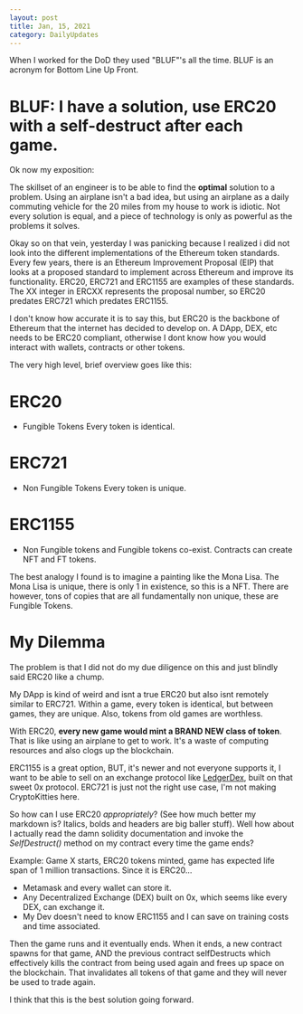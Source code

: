 ```yaml
---
layout: post
title: Jan, 15, 2021
category: DailyUpdates
---
```


When I worked for the DoD they used "BLUF"'s all the time. BLUF is an acronym for Bottom Line Up Front.

# BLUF: I have a solution, use ERC20 with a self-destruct after each game.

Ok now my exposition:

The skillset of an engineer is to be able to find the **optimal** solution to a problem. Using an airplane isn't a bad idea, but using an airplane as a daily commuting vehicle for the 20 miles from my house to work is idiotic. Not every solution is equal, and a piece of technology is only as powerful as the problems it solves.

Okay so on that vein, yesterday I was panicking because I realized i did not look into the different implementations of the Ethereum token standards. Every few years, there is an Ethereum Improvement Proposal (EIP) that looks at a proposed standard to implement across Ethereum and improve its functionality. ERC20, ERC721 and ERC1155 are examples of these standards. The XX integer in ERCXX represents the proposal number, so ERC20 predates ERC721 which predates ERC1155.

I don't know how accurate it is to say this, but ERC20 is the backbone of Ethereum that the internet has decided to develop on. A DApp, DEX, etc needs to be ERC20 compliant, otherwise I dont know how you would interact with wallets, contracts or other tokens. 

The very high level, brief overview goes like this:

# ERC20
- Fungible Tokens
Every token is identical.

# ERC721
- Non Fungible Tokens
Every token is unique.

# ERC1155
- Non Fungible tokens and Fungible tokens co-exist.
Contracts can create NFT and FT tokens.

The best analogy I found is to imagine a painting like the Mona Lisa. The Mona Lisa is unique, there is only 1 in existence, so this is a NFT. There are however, tons of copies that are all fundamentally non unique, these are Fungible Tokens.

# My Dilemma

The problem is that I did not do my due diligence on this and just blindly said ERC20 like a chump. 

My DApp is kind of weird and isnt a true ERC20 but also isnt remotely similar to ERC721. Within a game, every token is identical, but between games, they are unique. Also, tokens from old games are worthless.

With ERC20, **every new game would mint a BRAND NEW class of token**. That is like using an airplane to get to work. It's a waste of computing resources and also clogs up the blockchain.

ERC1155 is a great option, BUT, it's newer and not everyone supports it, I want to be able to sell on an exchange protocol like [LedgerDex](https://medium.com/ledgerdex/how-to-buy-and-sell-a-crypto-token-not-listed-on-any-exchange-2cc9fbc0f003), built on that sweet 0x protocol. ERC721 is just not the right use case, I'm not making CryptoKitties here. 

So how can I use ERC20 *appropriately*? (See how much better my markdown is? Italics, bolds and headers are big baller stuff). Well how about I actually read the damn solidity documentation and invoke the *SelfDestruct()* method on my contract every time the game ends?

Example:
Game X starts, ERC20 tokens minted, game has expected life span of 1 million transactions. Since it is ERC20...
- Metamask  and every wallet can store it. 
- Any Decentralized Exchange (DEX) built on 0x, which seems like every DEX, can exchange it.
- My Dev doesn't need to know ERC1155 and I can save on training costs and time associated.

Then the game runs and it eventually ends. When it ends, a new contract spawns for that game, AND the previous contract selfDestructs which effectively kills the contract from being used again and frees up space on the blockchain. That invalidates all tokens of that game and they will never be used to trade again.

I think that this is the best solution going forward.


















